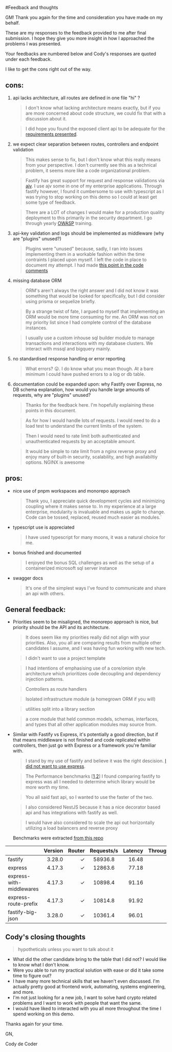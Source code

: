 
#Feedback and thoughts

GM! Thank you again for the time and consideration you have made on my behalf.

These are my responses to the feedback provided to me after final submission.  I hope they give you more insight in how I approached the problems I was presented.

Your feedbacks are numbered below and Cody's responses are  quoted under each feedback.

I like to get the cons right out of the way.

## cons:

1. api lacks architecture, all routes are defined in one file "hi" ?
    > I don't know what lacking architecture means exactly, but if you are more concerned about code structure, we could fix that with a discussion about it.
    
    > I did hope you found the exposed client api to be adequate for the [requirements presented](https://github.com/codyaverett/fractional-art-challenge#practical).

1. we expect clear separation between routes, controllers and endpoint validation
    > This makes sense to fix, but I don't know what this really means from your perspective.  I don't currently see this as a technical problem, it seems more like a code organizational problem.

    > Fastify has great support for request and response validations via [ajv](https://ajv.js.org/).  I use ajv some in one of my enterprise applications. Through fastify however, I found it cumbersome to use with typescript as I was trying to stop working on this demo so I could at least get some type of feedback.

    > There are a LOT of changes I would make for a production quality deployment to this primarily in the security department. I go through yearly [OWASP](https://github.com/OWASP) training.

1. api-key validation and logs should be implemented as middleware (why are "plugins" unused?)
    > Plugins were "unused" because, sadly, I ran into issues implementing them in a workable fashion within the time contraints I placed upon myself.  I left the code in place to document my attempt.  I had made [this point in the code comments](https://github.com/codyaverett/fractional-art-challenge/blob/edc07d7b1ee2e380eca2165f0cd8b4df77750f2d/practical/application/api/src/routes/hi.ts#L27)

1. missing database ORM
    > ORM's aren't always the right answer and I did not know it was something that would be looked for specifically, but I did consider using prisma or sequelize briefly.  
    
    > By a strange twist of fate, I argued to myself that implementing an ORM would be more time consuming for me.  An ORM was not on my priority list since I had complete control of the database instances.

    > I usually use a custom inhouse sql builder module to manage transactions and interactions with my database clusters.  We interact with mssql and bigquery mainly.

1. no standardised response handling or error reporting
    > What errors? :stuck_out_tongue:. I do know what you mean though.  At a bare minimum I could have pushed errors to a log or db table.

1. documentation could be expanded upon: why Fastify over Express, no DB schema explanation, how would you handle large amounts of requests, why are "plugins" unused?
    > Thanks for the feedback here. I'm hopefully explaining these points in this document.
    
    > As for how I would handle lots of requests. I would need to do a load test to understand the current limits of the system. 
    
    > Then I would need to rate limit both authenticated and unauthenticated requests by an acceptable amount.
    
    > It would be simple to rate limit from a nginx reverse proxy and enjoy many of built-in security, scalability, and high availabiltiy options. NGINX is awesome

## pros:

- nice use of pnpm workspaces and monorepo approach 
    > Thank you, I appreciate quick development cycles and minimizing coupling where it makes sense to. In my experience at a large enterprise, modularity is invaluable and makes us agile to change.  Code can be tossed, replaced, reused much easier as modules.`

- typescript use is appreciated 
    > I have used typescript for many moons, it was a natural choice for me.

- bonus finished and documented 
    > I enjoyed the bonus SQL challenges as well as the setup of a containerized microsoft sql server instance

- swagger docs 
    > It's one of the simplest ways I've found to communicate and share an api with others.

## General feedback:
- Priorities seem to be misaligned, the monorepo approach is nice, but priority should be the API and its architecture.
    > It does seem like my priorities really did not align with your priorities. Also, you all are comparing results from multiple other candidates I assume, and I was having fun working with new tech.

    > I didn't want to use a project template
    
    > I had intentions of emphasising use of a core/onion style architecture which prioritizes code decoupling and dependency injection patterns.

    > Controllers as route handlers
    
    > Isolated infrastructure module (a homegrown ORM if you will)

    > utilities split into a library section

    > a core module that held common models, schemas, interfaces, and types that all other application modules may source from.

- Similar with Fastify vs Express, it's potentially a good direction, but if that means middleware is not finished and code replicated within controllers, then just go with Express or a framework you're familiar with.
    > I stand by my use of fastify and believe it was the right descision. [I did not want to use express](https://github.com/codyaverett/fractional-art-challenge/blob/main/practical/docs/solution-explaination.md?plain=1#L48).

    > The Performance benchmarks [[1](https://medium.com/@onufrienkos/express-vs-fastify-performance-4dd5d73e08e2),[2](https://github.com/fastify/benchmarks/blob/master/README.md)] I found comparing fastify to express was all I needed to determine which library would be more worth my time.  
    
    > You all said fast api, so I wanted to use the faster of the two.

    > I also considered NestJS because it has a nice decorator based api and has integrations with fastify as well.
    
    > I would have also considered to scale the api out horizontally utilizing a load balancers and reverse proxy

    Benchmarks were extracted [from this repo](https://github.com/fastify/benchmarks/blob/master/README.md)

|                          | Version | Router | Requests/s | Latency | Throughput/Mb |
| :--                      | --:     | --:    | :-:        | --:     | --:           |
| fastify                  | 3.28.0  | ✓      | 58936.8    | 16.48   | 10.51         |
| express                  | 4.17.3  | ✓      | 12863.6    | 77.18   | 2.29          |
| express-with-middlewares | 4.17.3  | ✓      | 10898.4    | 91.16   | 4.05          |
| express-route-prefix     | 4.17.3  | ✓      | 10814.8    | 91.92   | 4.00          |
| fastify-big-json         | 3.28.0  | ✓      | 10361.4    | 96.01   | 119.20        |

## Cody's closing thoughts

> hypotheticals unless you want to talk about it
- What did the other candidate bring to the table that I did not?  I would like to know what I don't know.
- Were you able to run my practical solution with ease or did it take some time to figure out?
- I have many more technical skills that we haven't even discussed. I'm actually pretty good at frontend work, automating, systems engineering, and more.
- I'm not just looking for a new job, I want to solve hard crypto related problems and I want to work with people that want the same.
- I would have liked to interacted with you all more throughout the time I spend working on this demo.  

Thanks again for your time.

GN,

Cody de Coder
